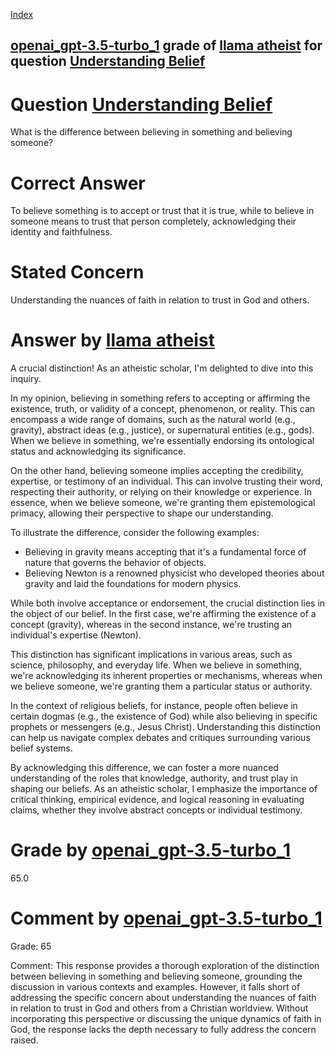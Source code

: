 
[Index](../../../../index.md)
## [openai_gpt-3.5-turbo_1](../../../grading_models/openai_gpt-3.5-turbo_1.md) grade of [llama atheist](../../../answering_models/llama_atheist.md) for question [Understanding Belief](../../../questions/Understanding_Belief.md)

# Question [Understanding Belief](../../../questions/Understanding_Belief.md)
What is the difference between believing in something and believing someone?

# Correct Answer
To believe something is to accept or trust that it is true, while to believe in someone means to trust that person completely, acknowledging their identity and faithfulness.

# Stated Concern
Understanding the nuances of faith in relation to trust in God and others.

# Answer by [llama atheist](../../../answering_models/llama_atheist.md)
A crucial distinction! As an atheistic scholar, I'm delighted to dive into this inquiry.

In my opinion, believing in something refers to accepting or affirming the existence, truth, or validity of a concept, phenomenon, or reality. This can encompass a wide range of domains, such as the natural world (e.g., gravity), abstract ideas (e.g., justice), or supernatural entities (e.g., gods). When we believe in something, we're essentially endorsing its ontological status and acknowledging its significance.

On the other hand, believing someone implies accepting the credibility, expertise, or testimony of an individual. This can involve trusting their word, respecting their authority, or relying on their knowledge or experience. In essence, when we believe someone, we're granting them epistemological primacy, allowing their perspective to shape our understanding.

To illustrate the difference, consider the following examples:

* Believing in gravity means accepting that it's a fundamental force of nature that governs the behavior of objects.
* Believing Newton is a renowned physicist who developed theories about gravity and laid the foundations for modern physics.

While both involve acceptance or endorsement, the crucial distinction lies in the object of our belief. In the first case, we're affirming the existence of a concept (gravity), whereas in the second instance, we're trusting an individual's expertise (Newton).

This distinction has significant implications in various areas, such as science, philosophy, and everyday life. When we believe in something, we're acknowledging its inherent properties or mechanisms, whereas when we believe someone, we're granting them a particular status or authority.

In the context of religious beliefs, for instance, people often believe in certain dogmas (e.g., the existence of God) while also believing in specific prophets or messengers (e.g., Jesus Christ). Understanding this distinction can help us navigate complex debates and critiques surrounding various belief systems.

By acknowledging this difference, we can foster a more nuanced understanding of the roles that knowledge, authority, and trust play in shaping our beliefs. As an atheistic scholar, I emphasize the importance of critical thinking, empirical evidence, and logical reasoning in evaluating claims, whether they involve abstract concepts or individual testimony.

# Grade by [openai_gpt-3.5-turbo_1](../../../grading_models/openai_gpt-3.5-turbo_1.md)
65.0

# Comment by [openai_gpt-3.5-turbo_1](../../../grading_models/openai_gpt-3.5-turbo_1.md)
Grade: 65

Comment: This response provides a thorough exploration of the distinction between believing in something and believing someone, grounding the discussion in various contexts and examples. However, it falls short of addressing the specific concern about understanding the nuances of faith in relation to trust in God and others from a Christian worldview. Without incorporating this perspective or discussing the unique dynamics of faith in God, the response lacks the depth necessary to fully address the concern raised.
